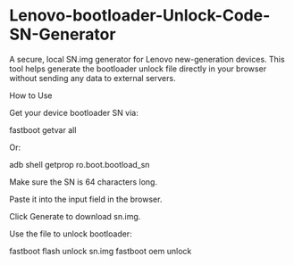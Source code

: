 # Lenovo-bootloader-Unlock-Code-SN-Generator
A secure, local SN.img generator for Lenovo new-generation devices. This tool helps generate the bootloader unlock file directly in your browser without sending any data to external servers.

How to Use

Get your device bootloader SN via:

fastboot getvar all


Or:

adb shell getprop ro.boot.bootload_sn


Make sure the SN is 64 characters long.

Paste it into the input field in the browser.

Click Generate to download sn.img.

Use the file to unlock bootloader:

fastboot flash unlock sn.img
fastboot oem unlock
